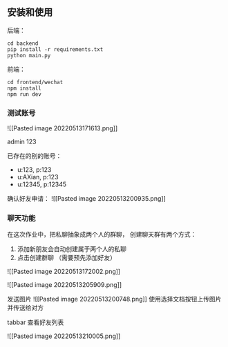 ## 安装和使用
后端：
```
cd backend
pip install -r requirements.txt
python main.py
```

前端：
```
cd frontend/wechat
npm install
npm run dev
```

### 测试账号
![[Pasted image 20220513171613.png]]

admin 123

已存在的别的账号：
- u:123, p:123
- u:AXian, p:123
- u:12345, p:12345

确认好友申请：
![[Pasted image 20220513200935.png]]

### 聊天功能

在这次作业中，把私聊抽象成两个人的群聊，
创建聊天群有两个方式：
1. 添加新朋友会自动创建属于两个人的私聊
2. 点击创建群聊 （需要预先添加好友）

![[Pasted image 20220513172002.png]]

![[Pasted image 20220513205909.png]]

发送图片
![[Pasted image 20220513200748.png]]
使用选择文档按钮上传图片并传送给对方

tabbar 查看好友列表

![[Pasted image 20220513210005.png]]
